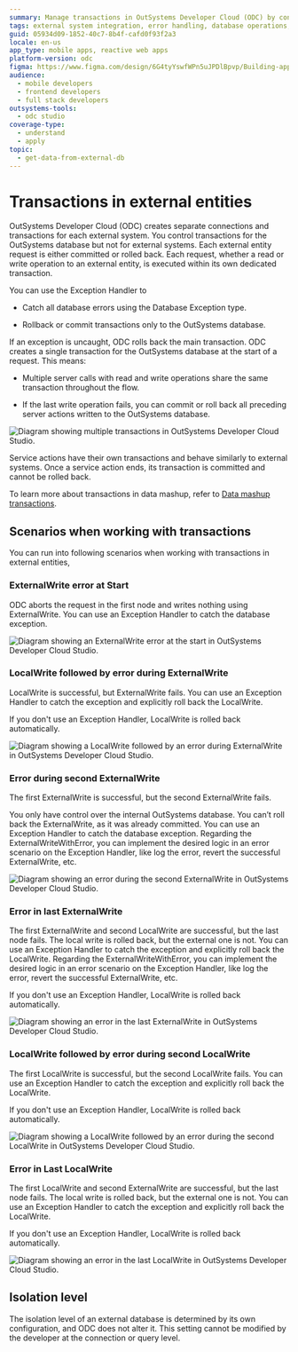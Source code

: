 ```yaml
---
summary: Manage transactions in OutSystems Developer Cloud (ODC) by controlling OutSystems and External requests.
tags: external system integration, error handling, database operations, transaction management, service actions
guid: 05934d09-1852-40c7-8b4f-cafd0f93f2a3
locale: en-us
app_type: mobile apps, reactive web apps
platform-version: odc
figma: https://www.figma.com/design/6G4tyYswfWPn5uJPDlBpvp/Building-apps?m=auto&node-id=5793-56&t=8QR9a9sOWlPpPeDd-1
audience:
  - mobile developers
  - frontend developers
  - full stack developers
outsystems-tools:
  - odc studio
coverage-type:
  - understand
  - apply
topic:
  - get-data-from-external-db
---
```


# Transactions in external entities

OutSystems Developer Cloud (ODC) creates separate connections and transactions for each external system. You control transactions for the OutSystems database but not for external systems. Each external entity request is either committed or rolled back. Each request, whether a read or write operation to an external entity, is executed within its own dedicated transaction.

You can use the Exception Handler to

- Catch all database errors using the Database Exception type.

- Rollback or commit transactions only to the OutSystems database.

If an exception is uncaught, ODC rolls back the main transaction. ODC creates a single transaction for the OutSystems database at the start of a request. This means:

- Multiple server calls with read and write operations share the same transaction throughout the flow.

- If the last write operation fails, you can commit or roll back all preceding server actions written to the OutSystems database.

![Diagram showing multiple transactions in OutSystems Developer Cloud Studio.](images/Multiple-transaction-intro-odcs.png "Screenshot of multiple transactions in ODC Studio")

Service actions have their own transactions and behave similarly to external systems. Once a service action ends, its transaction is committed and cannot be rolled back.

To learn more about transactions in data mashup, refer to [Data mashup transactions](transactions-data-mashup.md). 


## Scenarios when working with transactions

You can run into following scenarios when working with transactions in external entities,

### ExternalWrite error at Start

ODC aborts the request in the first node and writes nothing using ExternalWrite. You can use an Exception Handler to catch the database exception.

![Diagram showing an ExternalWrite error at the start in OutSystems Developer Cloud Studio.](images/start-ExternalWrite-odcs.png "Screenshot of ExternalWrite Error at Start in ODC Studio")

### LocalWrite followed by error during ExternalWrite

LocalWrite is successful, but ExternalWrite fails. You can use an Exception Handler to catch the exception and explicitly roll back the LocalWrite.

If you don't use an Exception Handler, LocalWrite is rolled back automatically.

![Diagram showing a LocalWrite followed by an error during ExternalWrite in OutSystems Developer Cloud Studio.](images/LocalWrite-ExternalWrite-odcs.png "Screenshot of LocalWrite Followed by Error During ExternalWrite in ODC Studio")

### Error during second ExternalWrite

The first ExternalWrite is successful, but the second ExternalWrite fails. 

You only have control over the internal OutSystems database. You can’t roll back the ExternalWrite, as it was already committed. You can use an Exception Handler to catch the database exception. Regarding the ExternalWriteWithError, you can implement the desired logic in an error scenario on the Exception Handler, like log the error, revert the successful ExternalWrite, etc.

![Diagram showing an error during the second ExternalWrite in OutSystems Developer Cloud Studio.](images/SecondExternalWrite-odcs.png "Screenshot of Error During Second ExternalWrite in ODC Studio")

### Error in last ExternalWrite

The first ExternalWrite and second LocalWrite are successful, but the last node fails. The local write is rolled back, but the external one is not. You can use an Exception Handler to catch the exception and explicitly roll back the LocalWrite. Regarding the ExternalWriteWithError, you can implement the desired logic in an error scenario on the Exception Handler, like log the error, revert the successful ExternalWrite, etc.

If you don't use an Exception Handler, LocalWrite is rolled back automatically.

![Diagram showing an error in the last ExternalWrite in OutSystems Developer Cloud Studio.](images/LastExternalWrite-odcs.png "Screenshot of Error in Last ExternalWrite in ODC Studio")

### LocalWrite followed by error during second LocalWrite

The first LocalWrite is successful, but the second LocalWrite fails. You can use an Exception Handler to catch the exception and explicitly roll back the LocalWrite.

If you don't use an Exception Handler, LocalWrite is rolled back automatically.

![Diagram showing a LocalWrite followed by an error during the second LocalWrite in OutSystems Developer Cloud Studio.](images/SecondLocalWrite-odcs.png "Screenshot of LocalWrite Followed by Error During Second LocalWrite in ODC Studio")

### Error in Last LocalWrite

The first LocalWrite and second ExternalWrite are successful, but the last node fails. The local write is rolled back, but the external one is not. You can use an Exception Handler to catch the exception and explicitly roll back the LocalWrite.

If you don't use an Exception Handler, LocalWrite is rolled back automatically.

![Diagram showing an error in the last LocalWrite in OutSystems Developer Cloud Studio.](images/LastLocalWriterError-odcs.png "Screenshot of Error in Last LocalWrite in ODC Studio")

## Isolation level

The isolation level of an external database is determined by its own configuration, and ODC does not alter it. This setting cannot be modified by the developer at the connection or query level.
